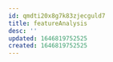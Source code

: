 ```yaml
---
id: qmdti20x8g7k83zjecguld7
title: featureAnalysis
desc: ''
updated: 1646819752525
created: 1646819752525
---
```


